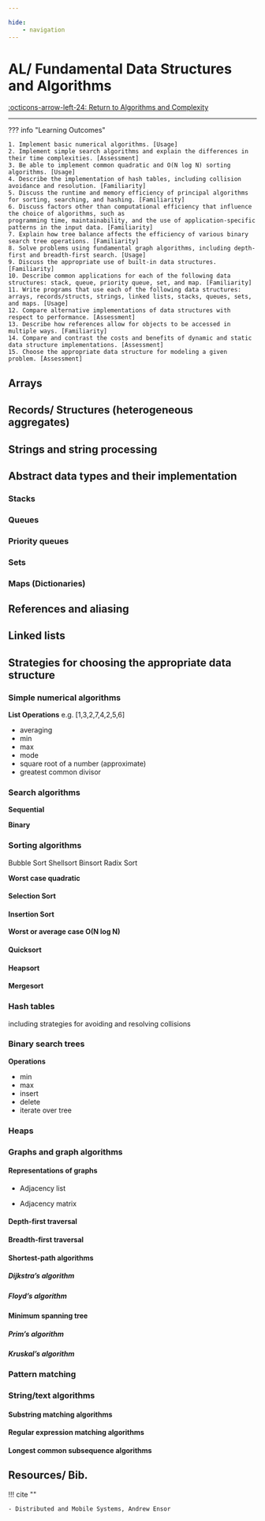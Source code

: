 ```yaml
---

hide:
    - navigation
---
```

# AL/ Fundamental Data Structures and Algorithms

[:octicons-arrow-left-24: Return to Algorithms and Complexity](/Knowledge-Notebook/Algorithms-Complexity/)

---

??? info "Learning Outcomes"

    1. Implement basic numerical algorithms. [Usage]
    2. Implement simple search algorithms and explain the differences in their time complexities. [Assessment]
    3. Be able to implement common quadratic and O(N log N) sorting algorithms. [Usage]
    4. Describe the implementation of hash tables, including collision avoidance and resolution. [Familiarity]
    5. Discuss the runtime and memory efficiency of principal algorithms for sorting, searching, and hashing. [Familiarity]
    6. Discuss factors other than computational efficiency that influence the choice of algorithms, such as
    programming time, maintainability, and the use of application-specific patterns in the input data. [Familiarity]
    7. Explain how tree balance affects the efficiency of various binary search tree operations. [Familiarity]
    8. Solve problems using fundamental graph algorithms, including depth-first and breadth-first search. [Usage]
    9. Discuss the appropriate use of built-in data structures. [Familiarity]
    10. Describe common applications for each of the following data structures: stack, queue, priority queue, set, and map. [Familiarity]
    11. Write programs that use each of the following data structures: arrays, records/structs, strings, linked lists, stacks, queues, sets, and maps. [Usage]
    12. Compare alternative implementations of data structures with respect to performance. [Assessment]
    13. Describe how references allow for objects to be accessed in multiple ways. [Familiarity]
    14. Compare and contrast the costs and benefits of dynamic and static data structure implementations. [Assessment]
    15. Choose the appropriate data structure for modeling a given problem. [Assessment]

## Arrays

## Records/ Structures (heterogeneous aggregates)

## Strings and string processing

## Abstract data types and their implementation

### Stacks

### Queues

### Priority queues

### Sets

### Maps (Dictionaries)

## References and aliasing

## Linked lists

## Strategies for choosing the appropriate data structure

### Simple numerical algorithms

**List Operations**
e.g. [1,3,2,7,4,2,5,6]

- averaging
- min
- max
- mode
- square root of a number (approximate)
- greatest common divisor

### Search algorithms

**Sequential**  

**Binary** 

### Sorting algorithms

Bubble Sort
Shellsort
Binsort
Radix Sort

**Worst case quadratic** 

#### Selection Sort

#### Insertion Sort

**Worst or average case O(N log N)** 

#### Quicksort

#### Heapsort

#### Mergesort

### Hash tables

including strategies for avoiding and resolving collisions

### Binary search trees

**Operations** 

- min
- max
- insert
- delete
- iterate over tree

### Heaps

### Graphs and graph algorithms

#### Representations of graphs

- Adjacency list

- Adjacency matrix

#### Depth-first traversal

#### Breadth-first traversal

#### Shortest-path algorithms

##### Dijkstra’s algorithm

##### Floyd’s algorithm

#### Minimum spanning tree

##### Prim’s algorithm

##### Kruskal’s algorithm

### Pattern matching

### String/text algorithms

#### Substring matching algorithms

#### Regular expression matching algorithms

#### Longest common subsequence algorithms

## Resources/ Bib.

!!! cite ""

    - Distributed and Mobile Systems, Andrew Ensor
